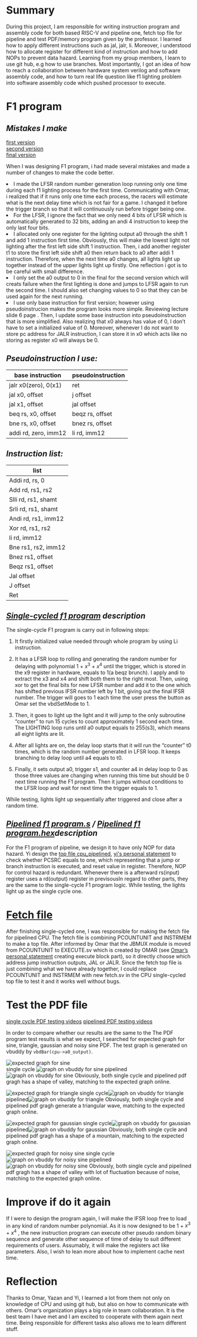 **Summary**
===============
During this project, I am responsible for writing instruction program and assembly code for both based RISC-V and pipeline one, fetch top file for pipeline and test PDF/memory program given by the professor. I learned how to apply different instructions such as jal, jalr, li. Moreover, i understood how to allocate register for different kind of instruction and how to add NOPs to prevent data hazard. Learning from my group members, I learn to use git hub, e.g how to use branches. Most importantly, I got an idea of how to reach a collaboration between hardware system verilog and software assembly code, and how to turn real life question like f1 lighting problem into software assembly code which pushed processor to execute.

**F1 program**
===============
*Mistakes I make*
---
[first version](https://github.com/EIE2-IAC-Labs/iac-riscv-cw-30/commit/b729439c5efaafb7403d7246b0daee35be9df5a9)       
[second version](https://github.com/EIE2-IAC-Labs/iac-riscv-cw-30/commit/3e5111693d40770459a0d84224b31ceccd3720a9)    
[final version](https://github.com/EIE2-IAC-Labs/iac-riscv-cw-30/commit/2a080f7dbeb930370d448e8442b5645e9184811e)


When I was designing F1 program, i had made several mistakes and made a number of changes to make the code better. 

<li>I made the LFSR random number generation loop running only one time during each f1 lighting process for the first time. Communicating with Omar, i realized that if it runs only one time each process, the racers will estimate what is the next delay time which is not fair for a game. I changed it before the trigger branch so that it will continuously run before trigger being one.</li>

<li>For the LFSR, I ignore the fact that we only need 4 bits of LFSR which is automatically generated to 32 bits, adding an andi 4 instruction to keep the only last four bits.</li>

<li>I allocated only one register for the lighting output a0 through the shift 1 and add 1 instruction first time. Obviously, this will make the lowest light not lighting after the first left side shift 1 instruction. Then, i add another register t1 to store the first left side shift a0 then return back to a0 after addi 1 instruction. Therefore, when the next time a0 changes, all lights light up together instead of the upper lights light up firstly. One reflection i got is to be careful with small difference.</li>

<li>I only set the a0 output to 0 in the final for the second version which will creats failure when the first lighting is done and jumps to LFSR again to run the second time. I should also set changing values to 0 so that they can be used again for the next running.</li>

<li>I use only base instruction for first version; however using pseudoinstrucion makes the program looks more simple. Reviewing lecture slide 6 page . Then, I update some base instruction into pseudoinstruction that is more simplified. Also realizing that x0 always has value of 0, I don’t have to set a initialized value of 0. Moreover, whenever I do not want to store pc address for JALR instruction, I can store it in x0 which acts like no storing as register x0 will always be 0.</li>

*Pseudoinstruction I use:*
---

| base instruction | pseudoinstruction |
| ----------- | ----------- |
| jalr x0(zero), 0(x1) | ret |
| jal x0, offset | j offset |
| jal x1, offset | jal offset |
| beq rs, x0, offset | beqz rs, offset |
| bne rs, x0, offset | bnez rs, offset |
| addi  rd, zero, imm12 | li rd, imm12 |


*Instruction list:*   
--- 
|list|
| ----- | 
| Addi rd, rs, 0 |
| Add  rd, rs1, rs2 |
| Slli  rd, rs1, shamt |
| Srli  rd, rs1, shamt |
| Andi  rd, rs1, imm12 |
| Xor  rd, rs1, rs2 |
| li rd, imm12 |
| Bne  rs1, rs2, imm12 |
| Bnez  rs1, offset |
| Beqz  rs1, offset |
| Jal  offset |
| J offset |
| Ret |

*[Single-cycled f1 program](https://github.com/EIE2-IAC-Labs/iac-riscv-cw-30/commit/2a080f7dbeb930370d448e8442b5645e9184811e) description*
---

The single-cycle F1 program is carry out in following steps:

1. It firstly initialized value needed through whole program by using Li instruction.

2. It has a LFSR loop to rolling and generating the random number for delaying with polynomial 1 + $x^3$ + $x^4$  until the trigger, which is stored in the x9 register in hardware, equals to 1(a beqz brunch). I apply andi to extract the x3 and x4 and shift both them to the right most. Then, using xor to get the final bits for new LFSR number and add it to the one which has shifted previous IFSR number left by 1 bit, giving out the final IFSR number. The trigger will goes to 1 each time the user press the button as Omar set the vbdSetMode to 1.

3. Then, it goes to light up the light and it will jump to the only subroutine “counter” to run 15 cycles to count approximately 1 second each time. The LIGHTING loop runs until a0 output equals to 255(s3), which means all eight lights are lit.

4. After all lights are on, the delay loop starts that it will run the “counter” t0 times, which is the random number  generated in LFSR loop. It keeps branching to delay loop until a4 equals to t0.

5. Finally, it sets output a0, trigger s1, and counter a4 in delay loop to 0 as those three values are changing when running this time but should be 0 next time running the F1 program. Then it jumps without conditions to the LFSR loop and wait for next time the trigger equals to 1.

While testing, lights light up sequentially after triggered and close after a random time.

*[Pipelined f1 program.s](https://github.com/EIE2-IAC-Labs/iac-riscv-cw-30/commit/c36f099e80862f1d37aeb35fbb8289a7ac0aaccd) / [Pipelined f1 program.hex](https://github.com/EIE2-IAC-Labs/iac-riscv-cw-30/commit/c9d345aec947b4e34a7931bd814e76b62fe8d42d)description*
---

For the F1 program of pipeline, we design it to have only NOP for data hazard. Yi design the [top file cpu_pipelined](https://github.com/EIE2-IAC-Labs/iac-riscv-cw-30/commit/6784647e81bda93975e9b77a5be15296729e5d90), [yi's personal statement](https://github.com/EIE2-IAC-Labs/iac-riscv-cw-30/blob/main/Yi%20Zhang's%20Personal%20Statement.md) to check whether PCSRC equals to one, which representing that a jump or branch instruction is executed, and reset value in register. Therefore, NOP for control hazard is redundant. Whenever there is a afterward rs(input) register uses a rd(output) register in previsousIn regard to other parts, they are the same to the single-cycle F1 program logic. While testing, the lights light up as the single cycle one.

**[Fetch file](https://github.com/EIE2-IAC-Labs/iac-riscv-cw-30/commit/7ba581c5911c501cff88eaf138a18b861f359f99)**
===============

After finishing single-cycled one, I was responsible for making the fetch file for pipelined CPU. The fetch file is combining PCOUNTUNIT and INSTRMEM to make a top file. After informed by Omar that the JBMUX module is moved from PCOUNTUNIT to EXECUTE.sv which is created by OMAR (see [Omar’s personal statement](https://github.com/EIE2-IAC-Labs/iac-riscv-cw-30/blob/main/Omar_Alkhatib_Personal_Statement.md) creating execute block part), so it directly choose which address jump instruction outputs, JAL or JALR.  Since the fetch top file is just combining what we have already together, I could replace PCOUNTUNIT and INSTRMEM with new fetch.sv in the CPU single-cycled top file to test it and it works well without bugs.

**Test the PDF file** 
===============
[single cycle PDF testing videos](https://github.com/EIE2-IAC-Labs/iac-riscv-cw-30/tree/main/test%20for%20cpu/singlecyled%20PDF%20reference%20test)
[pipelined PDF testing videos](https://github.com/EIE2-IAC-Labs/iac-riscv-cw-30/tree/main/test%20for%20cpu/pipelined%20PDF%20reference%20test)

In order to compare whether our results are the same to the The PDF program test results is what we expect, I searched for expected graph for sine, triangle, gaussian and noisy sine PDF. The test graph is generated on vbuddy by <code>vbdBar(cpu->a0_output)</code>.

![expected graph for sine](https://github.com/EIE2-IAC-Labs/iac-riscv-cw-30/blob/main/image/expected%20pdf%20images/sine%20PDF%20graph.jpeg)   
single cycle ![graph on vbuddy for sine](https://github.com/EIE2-IAC-Labs/iac-riscv-cw-30/blob/main/image/tested%20images%20for%20single%20cycle%20pdf/sine%20pdf.jpeg)
pipelined ![graph on vbuddy for sine](https://github.com/EIE2-IAC-Labs/iac-riscv-cw-30/blob/main/image/tested%20images%20for%20pipelined%20pdf/sine%20pdf.jpeg)
Obviously, both single cycle and pipelined pdf gragh has a shape of valley, matching to the expected graph online.

![expected graph for triangle](https://github.com/EIE2-IAC-Labs/iac-riscv-cw-30/blob/main/image/expected%20pdf%20images/triangle%20PDF%20graph.jpeg)
single cycle![graph on vbuddy for triangle](https://github.com/EIE2-IAC-Labs/iac-riscv-cw-30/blob/main/image/tested%20images%20for%20single%20cycle%20pdf/triangle%20pdf.jpeg) 
pipelined![graph on vbuddy for triangle](https://github.com/EIE2-IAC-Labs/iac-riscv-cw-30/blob/main/image/tested%20images%20for%20pipelined%20pdf/triangle%20pdf.jpeg) 
Obviously, both single cycle and pipelined pdf gragh generate a triangular wave, matching to the expected graph online.

![expected graph for gaussian](https://github.com/EIE2-IAC-Labs/iac-riscv-cw-30/blob/main/image/expected%20pdf%20images/gaussian%20PDF%20graph.jpeg)
single cycle![graph on vbuddy for gaussian](https://github.com/EIE2-IAC-Labs/iac-riscv-cw-30/blob/main/image/tested%20images%20for%20single%20cycle%20pdf/gaussian%20pdf.jpeg) 
pipelined![graph on vbuddy for gaussian](https://github.com/EIE2-IAC-Labs/iac-riscv-cw-30/blob/main/image/tested%20images%20for%20pipelined%20pdf/gaussian%20pdf.jpeg) 
Obviously, both single cycle and pipelined pdf gragh has a shape of a mountain, matching to the expected graph online.

![expected graph for noisy sine](https://github.com/EIE2-IAC-Labs/iac-riscv-cw-30/blob/main/image/expected%20pdf%20images/noisy%20sine%20PDF%20graph.jpeg) 
single cycle![graph on vbuddy for noisy sine](https://github.com/EIE2-IAC-Labs/iac-riscv-cw-30/blob/main/image/tested%20images%20for%20single%20cycle%20pdf/noisy%20pdf.jpeg)
pipelined![graph on vbuddy for noisy sine](https://github.com/EIE2-IAC-Labs/iac-riscv-cw-30/blob/main/image/tested%20images%20for%20pipelined%20pdf/noisy%20sine%20pdf.jpeg)
Obviously, both single cycle and pipelined pdf gragh has a shape of valley with lot of fluctuation because of noise, matching to the expected graph online.


**Improve if do it again**
===============

If I were to design the program again, I will make the IFSR loop free to load in any kind of random number polynomial. As it is now designed to be 1 + $x^3$ + $x^4$ , the new instruction program can execute other pseudo random binary sequence and generate other sequence of time of delay to suit different requirements of users. Assumably, it will make the registers act like parameters. Also, I wish to lean more about how to implement cache next time.

**Reflection**
===============

Thanks to Omar, Yazan and Yi, I learned a lot from them not only on knowledge of CPU and using git hub, but also on how to communicate with others. Omar’s organization plays a big role in team collaboration. It is the best team I have met and I am excited to cooperate with them again next time. Being responsible for different tasks also allows me to learn different stuff.
